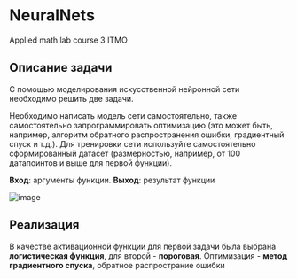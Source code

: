 # NeuralNets
Applied math lab course 3 ITMO

## Описание задачи 
С помощью моделирования искусственной нейронной сети необходимо решить две задачи.

Необходимо написать модель сети самостоятельно,
также самостоятельно запрограммировать оптимизацию (это может быть, например,
алгоритм обратного распространения ошибки, градиентный спуск и т.д.). Для тренировки
сети используйте самостоятельно сформированный датасет (размерностью, например, от
100 датапоинтов и выше для первой функции).

**Вход**: аргументы функции. **Выход**: результат функции

![image](https://user-images.githubusercontent.com/29158476/60629466-947d3b80-9dfe-11e9-891a-d6e815017d1e.png)

## Реализация 

В качестве активационной функции для первой задачи была выбрана **логистическая функция**, для второй - **пороговая**.
Оптимизация - **метод градиентного спуска**, обратное распространие ошибки
